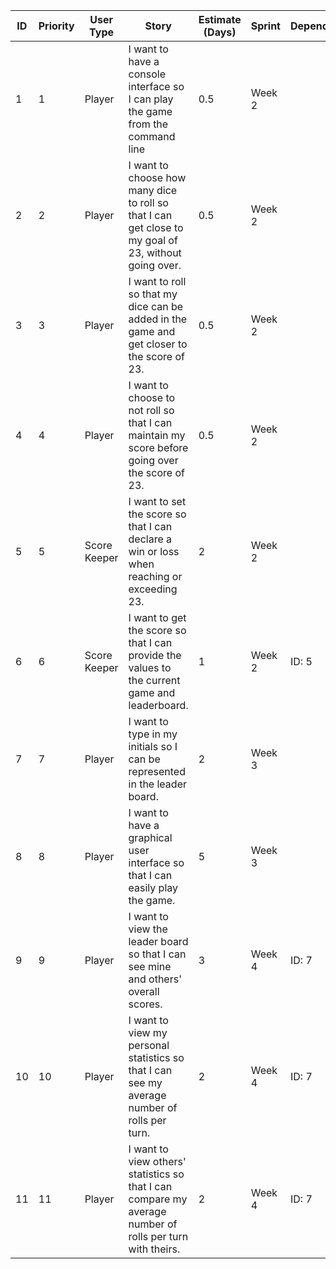 | ID | Priority | User Type    | Story                                                                                                    | Estimate (Days) | Sprint | Dependencies | Status |
|----|----------|--------------|----------------------------------------------------------------------------------------------------------|-----------------|--------|--------------|--------|
| 1  | 1        | Player       | I want to have a console interface so I can play the game from the command line                          | 0.5             | Week 2 |              | Done   |
| 2  | 2        | Player       | I want to choose how many dice to roll so that I can get close to my goal of 23, without going over.     | 0.5             | Week 2 |              | Done   |
| 3  | 3        | Player       | I want to roll so that my dice can be added in the game and get closer to the score of 23.               | 0.5             | Week 2 |              | Done   |
| 4  | 4        | Player       | I want to choose to not roll so that I can maintain my score before going over the score of 23.          | 0.5             | Week 2 |              | Done   |
| 5  | 5        | Score Keeper | I want to set the score so that I can declare a win or loss when reaching or exceeding 23.               | 2               | Week 2 |              | Done   |
| 6  | 6        | Score Keeper | I want to get the score so that I can provide the values to the current game and leaderboard.            | 1               | Week 2 | ID: 5        | Done   |
| 7  | 7        | Player       | I want to type in my initials so I can be represented in the leader board.                               | 2               | Week 3 |              | Done   |
| 8  | 8        | Player       | I want to have a graphical user interface so that I can easily play the game.                            | 5               | Week 3 |              | Done   |
| 9  | 9        | Player       | I want to view the leader board so that I can see mine and others' overall scores.                       | 3               | Week 4 | ID: 7        |        |
| 10 | 10       | Player       | I want to view my personal statistics so that I can see my average number of rolls per turn.             | 2               | Week 4 | ID: 7        |        |
| 11 | 11       | Player       | I want to view others' statistics so that I can compare my average number of rolls per turn with theirs. | 2               | Week 4 | ID: 7        |        |